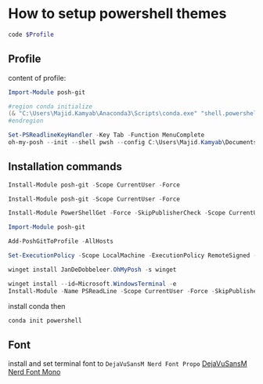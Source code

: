 # How to setup powershell themes
```powershell
code $Profile
```
## Profile
content of profile:
```powershell
Import-Module posh-git

#region conda initialize
(& "C:\Users\Majid.Kamyab\Anaconda3\Scripts\conda.exe" "shell.powershell" "hook") | Out-String | Invoke-Expression
#endregion

Set-PSReadlineKeyHandler -Key Tab -Function MenuComplete
oh-my-posh --init --shell pwsh --config C:\Users\Majid.Kamyab\Documents\agnoster.omp.json | Invoke-Expression
```

## Installation commands
```powershell
Install-Module posh-git -Scope CurrentUser -Force

Install-Module posh-git -Scope CurrentUser -Force

Install-Module PowerShellGet -Force -SkipPublisherCheck -Scope CurrentUser

Import-Module posh-git

Add-PoshGitToProfile -AllHosts

Set-ExecutionPolicy -Scope LocalMachine -ExecutionPolicy RemoteSigned -Force

winget install JanDeDobbeleer.OhMyPosh -s winget

winget install --id=Microsoft.WindowsTerminal -e
Install-Module -Name PSReadLine -Scope CurrentUser -Force -SkipPublisherCheck
```

install conda then
```powershell
conda init powershell
```
## Font
install and set terminal font to `DejaVuSansM Nerd Font Propo`
[DejaVuSansM Nerd Font Mono]([https://github.com/cekrem/dotfiles/blob/master/fonts/Meslo%20LG%20L%20DZ%20Regular%20Nerd%20Font%20Complete%20Mono.otf](https://github.com/ryanoasis/nerd-fonts/releases/download/v3.0.2/DejaVuSansMono.zip)https://github.com/ryanoasis/nerd-fonts/releases/download/v3.0.2/DejaVuSansMono.zip)


